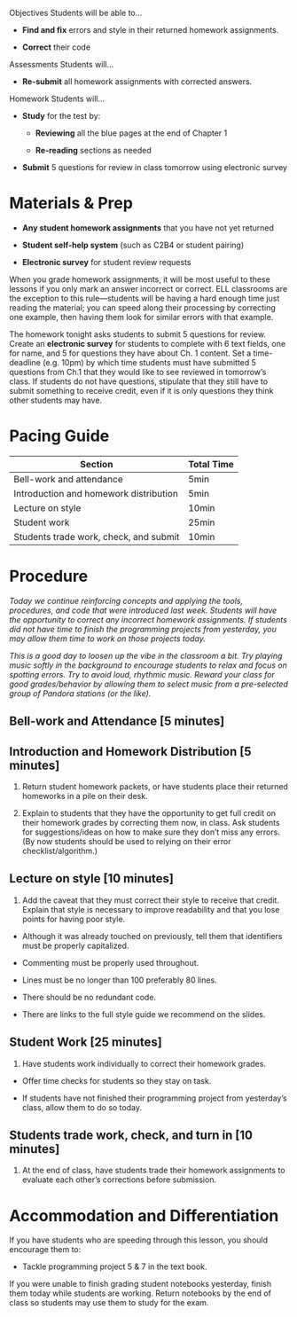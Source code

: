 Objectives Students will be able to…

-   **Find and fix** errors and style in their returned homework assignments.

-   **Correct** their code

Assessments Students will...

-   **Re-submit** all homework assignments with corrected answers.

Homework Students will...

-   **Study** for the test by:

    -   **Reviewing** all the blue pages at the end of Chapter 1

    -   **Re-reading** sections as needed

-   **Submit** 5 questions for review in class tomorrow using electronic survey

Materials & Prep
================

-   **Any student homework assignments** that you have not yet returned

-   **Student self-help system** (such as C2B4 or student pairing)

-   **Electronic survey** for student review requests

When you grade homework assignments, it will be most useful to these lessons if you only mark an answer incorrect or correct. ELL classrooms are the exception to this rule—students will be having a hard enough time just reading the material; you can speed along their processing by correcting one example, then having them look for similar errors with that example.

The homework tonight asks students to submit 5 questions for review. Create an **electronic survey** for students to complete with 6 text fields, one for name, and 5 for questions they have about Ch. 1 content. Set a time-deadline (e.g. 10pm) by which time students must have submitted 5 questions from Ch.1 that they would like to see reviewed in tomorrow’s class. If students do not have questions, stipulate that they still have to submit something to receive credit, even if it is only questions they think other students may have.

Pacing Guide
============

| Section                                | Total Time |
|----------------------------------------|------------|
| Bell-work and attendance               | 5min       |
| Introduction and homework distribution | 5min       |
| Lecture on style                       | 10min      |
| Student work                           | 25min      |
| Students trade work, check, and submit | 10min      |

Procedure
=========

*Today we continue reinforcing concepts and applying the tools, procedures, and code that were introduced last week. Students will have the opportunity to correct any incorrect homework assignments. If students did not have time to finish the programming projects from yesterday, you may allow them time to work on those projects today.*

*This is a good day to loosen up the vibe in the classroom a bit. Try playing music softly in the background to encourage students to relax and focus on spotting errors. Try to avoid loud, rhythmic music. Reward your class for good grades/behavior by allowing them to select music from a pre-selected group of Pandora stations (or the like).*

Bell-work and Attendance \[5 minutes\]
--------------------------------------

Introduction and Homework Distribution \[5 minutes\]
----------------------------------------------------

1. Return student homework packets, or have students place their returned homeworks in a pile on their desk.

2. Explain to students that they have the opportunity to get full credit on their homework grades by correcting them now, in class. Ask students for suggestions/ideas on how to make sure they don’t miss any errors. (By now students should be used to relying on their error checklist/algorithm.)

Lecture on style \[10 minutes\]
-------------------------------

1. Add the caveat that they must correct their style to receive that credit. Explain that style is necessary to improve readability and that you lose points for having poor style.

-   Although it was already touched on previously, tell them that identifiers must be properly capitalized.

-   Commenting must be properly used throughout.

-   Lines must be no longer than 100 preferably 80 lines.

-   There should be no redundant code.

-   There are links to the full style guide we recommend on the slides.

Student Work \[25 minutes\]
---------------------------

1. Have students work individually to correct their homework grades.

-   Offer time checks for students so they stay on task.

-   If students have not finished their programming project from yesterday’s class, allow them to do so today.

Students trade work, check, and turn in \[10 minutes\]
------------------------------------------------------

1. At the end of class, have students trade their homework assignments to evaluate each other’s corrections before submission.

Accommodation and Differentiation
=================================

If you have students who are speeding through this lesson, you should encourage them to:

-   Tackle programming project 5 & 7 in the text book.

If you were unable to finish grading student notebooks yesterday, finish them today while students are working. Return notebooks by the end of class so students may use them to study for the exam.

